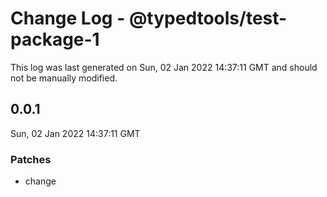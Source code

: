 # Change Log - @typedtools/test-package-1

This log was last generated on Sun, 02 Jan 2022 14:37:11 GMT and should not be manually modified.

## 0.0.1
Sun, 02 Jan 2022 14:37:11 GMT

### Patches

- change

